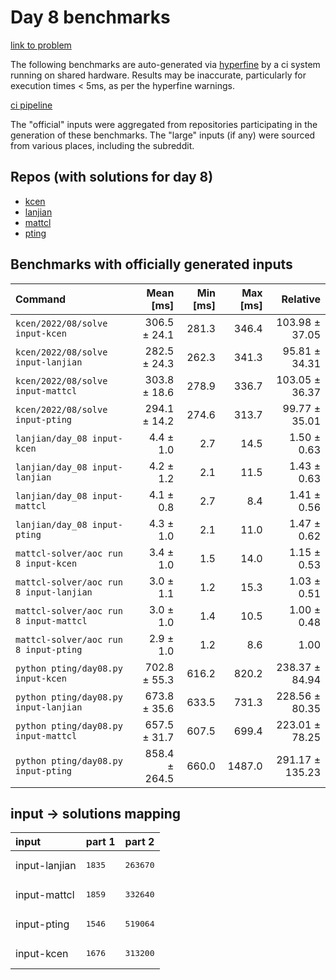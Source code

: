 # Day 8 benchmarks

[link to problem](http://adventofcode.com/2022/day/8)

The following benchmarks are auto-generated via [hyperfine](https://github.com/sharkdp/hyperfine) by a ci system running on shared hardware. Results may be inaccurate, particularly for execution times < 5ms, as per the hyperfine warnings.

[ci pipeline](http://ci.papercode.net:8080/teams/aoc2022/pipelines/aoc-compare-2022)

The "official" inputs were aggregated from repositories participating in the generation of these benchmarks. The "large" inputs (if any) were sourced from various places, including the subreddit.

## Repos (with solutions for day 8)


- [kcen](https://github.com/kcen/AdventOfCode)
- [lanjian](https://github.com/LanJian/aoc-2022)
- [mattcl](https://github.com/mattcl/aoc2022)
- [pting](https://github.com/pting/aoc2022)

## Benchmarks with officially generated inputs
| Command | Mean [ms] | Min [ms] | Max [ms] | Relative |
|:---|---:|---:|---:|---:|
| `kcen/2022/08/solve input-kcen` | 306.5 ± 24.1 | 281.3 | 346.4 | 103.98 ± 37.05 |
| `kcen/2022/08/solve input-lanjian` | 282.5 ± 24.3 | 262.3 | 341.3 | 95.81 ± 34.31 |
| `kcen/2022/08/solve input-mattcl` | 303.8 ± 18.6 | 278.9 | 336.7 | 103.05 ± 36.37 |
| `kcen/2022/08/solve input-pting` | 294.1 ± 14.2 | 274.6 | 313.7 | 99.77 ± 35.01 |
| `lanjian/day_08 input-kcen` | 4.4 ± 1.0 | 2.7 | 14.5 | 1.50 ± 0.63 |
| `lanjian/day_08 input-lanjian` | 4.2 ± 1.2 | 2.1 | 11.5 | 1.43 ± 0.63 |
| `lanjian/day_08 input-mattcl` | 4.1 ± 0.8 | 2.7 | 8.4 | 1.41 ± 0.56 |
| `lanjian/day_08 input-pting` | 4.3 ± 1.0 | 2.1 | 11.0 | 1.47 ± 0.62 |
| `mattcl-solver/aoc run 8 input-kcen` | 3.4 ± 1.0 | 1.5 | 14.0 | 1.15 ± 0.53 |
| `mattcl-solver/aoc run 8 input-lanjian` | 3.0 ± 1.1 | 1.2 | 15.3 | 1.03 ± 0.51 |
| `mattcl-solver/aoc run 8 input-mattcl` | 3.0 ± 1.0 | 1.4 | 10.5 | 1.00 ± 0.48 |
| `mattcl-solver/aoc run 8 input-pting` | 2.9 ± 1.0 | 1.2 | 8.6 | 1.00 |
| `python pting/day08.py input-kcen` | 702.8 ± 55.3 | 616.2 | 820.2 | 238.37 ± 84.94 |
| `python pting/day08.py input-lanjian` | 673.8 ± 35.6 | 633.5 | 731.3 | 228.56 ± 80.35 |
| `python pting/day08.py input-mattcl` | 657.5 ± 31.7 | 607.5 | 699.4 | 223.01 ± 78.25 |
| `python pting/day08.py input-pting` | 858.4 ± 264.5 | 660.0 | 1487.0 | 291.17 ± 135.23 |

## input -> solutions mapping
|input|part 1|part 2|
|:---|:---|:---|
|input-lanjian|<pre>1835</pre>|<pre>263670</pre>|
|input-mattcl|<pre>1859</pre>|<pre>332640</pre>|
|input-pting|<pre>1546</pre>|<pre>519064</pre>|
|input-kcen|<pre>1676</pre>|<pre>313200</pre>|
